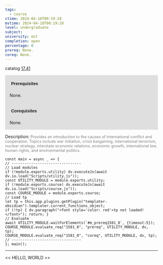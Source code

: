 ```yaml
---
tags:
  - course
ctime: 2024-04-18T00:19:28
mstime: 2024-04-18T00:19:28
level: undergraduate
subject: 
university: mit
completion: open
percentage: 0
prereq: None.
coreq: None.
---
```


catalog [17.41](http://student.mit.edu/catalog/m17b.html#17.41)

<span style="display: block; padding: 15px; background-color: rgb(100, 100, 100, 0.2);"><font id="m_prereq1581_0" style="display: block; font-family: Arial, sans-serif; font-weight: bold; padding: 5px">Prerequisites</font><br><span id="prereq1581_0">None.</span></span>
<span style="display: block; padding: 15px; background-color: rgb(100, 100, 100, 0.2);"><font id="m_coreq1581_0" style="display: block; font-family: Arial, sans-serif; font-weight: bold; padding: 5px">Corequisites</font><br><span id="coreq1581_0">None.</span></span>

<font style="">Description:</font>
<font style="color: grey; font-size: 0.8rem;">Provides an introduction to the causes of international conflict and cooperation. Topics include war initiation, crisis bargaining, international terrorism, nuclear strategy, interstate economic relations, economic growth, international law, human rights, and environmental politics.</font>

```dataviewjs
const main = async _ => {
// --------------------------------
// Load modules
if (!module.exports.utility) dv.executeJs(await dv.io.load("Scripts/utility.js"));
const UTILITY_MODULE = module.exports.utility;
if (!module.exports.course) dv.executeJs(await dv.io.load("Scripts/course.js"));
const COURSE_MODULE = module.exports.course;
// Load tp
let tp = this.app.plugins.getPlugin("templater-obsidian").templater.current_functions_object;
if (!tp) { dv.paragraph("<font style='color: red'>tp not loaded!</font>"); return; }
// Evaluate
await UTILITY_MODULE.waitForElements(`#m_prereq1581_0`, {timeout:5});
COURSE_MODULE.evaluate_req("1581_0", "prereq", UTILITY_MODULE, dv, tp);
COURSE_MODULE.evaluate_req("1581_0", "coreq", UTILITY_MODULE, dv, tp);
// --------------------------------
}; main();
```

---

<< HELLO, WORLD >>
